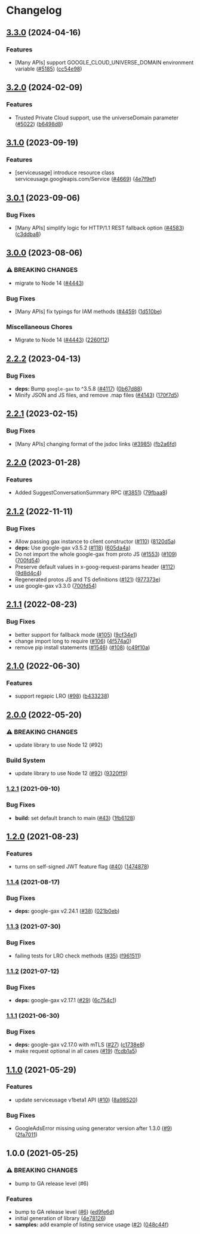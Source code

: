 # Changelog

## [3.3.0](https://github.com/googleapis/google-cloud-node/compare/service-usage-v3.2.0...service-usage-v3.3.0) (2024-04-16)


### Features

* [Many APIs] support GOOGLE_CLOUD_UNIVERSE_DOMAIN environment variable ([#5185](https://github.com/googleapis/google-cloud-node/issues/5185)) ([cc54e98](https://github.com/googleapis/google-cloud-node/commit/cc54e98f7f51598e88277ac50310b07b778acbc7))

## [3.2.0](https://github.com/googleapis/google-cloud-node/compare/service-usage-v3.1.0...service-usage-v3.2.0) (2024-02-09)


### Features

* Trusted Private Cloud support, use the universeDomain parameter  ([#5022](https://github.com/googleapis/google-cloud-node/issues/5022)) ([b6498d8](https://github.com/googleapis/google-cloud-node/commit/b6498d8580d056817981dedbaa0ea5d82e9dccc2))

## [3.1.0](https://github.com/googleapis/google-cloud-node/compare/service-usage-v3.0.1...service-usage-v3.1.0) (2023-09-19)


### Features

* [serviceusage] introduce resource class serviceusage.googleapis.com/Service ([#4669](https://github.com/googleapis/google-cloud-node/issues/4669)) ([4e7f9ef](https://github.com/googleapis/google-cloud-node/commit/4e7f9efde9d5dd76e785a736063948247eede501))

## [3.0.1](https://github.com/googleapis/google-cloud-node/compare/service-usage-v3.0.0...service-usage-v3.0.1) (2023-09-06)


### Bug Fixes

* [Many APIs] simplify logic for HTTP/1.1 REST fallback option ([#4583](https://github.com/googleapis/google-cloud-node/issues/4583)) ([c3ddba8](https://github.com/googleapis/google-cloud-node/commit/c3ddba8df9fee6185e36a4e99f7c67b0319f1242))

## [3.0.0](https://github.com/googleapis/google-cloud-node/compare/service-usage-v2.2.2...service-usage-v3.0.0) (2023-08-06)


### ⚠ BREAKING CHANGES

* migrate to Node 14 ([#4443](https://github.com/googleapis/google-cloud-node/issues/4443))

### Bug Fixes

* [Many APIs] fix typings for IAM methods ([#4459](https://github.com/googleapis/google-cloud-node/issues/4459)) ([1d510be](https://github.com/googleapis/google-cloud-node/commit/1d510bef5bd7b0ac3552b4729ef3d9ebe1ac3dc4))


### Miscellaneous Chores

* Migrate to Node 14 ([#4443](https://github.com/googleapis/google-cloud-node/issues/4443)) ([2260f12](https://github.com/googleapis/google-cloud-node/commit/2260f12543d171bda95345e53475f5f0fdc45770))

## [2.2.2](https://github.com/googleapis/google-cloud-node/compare/service-usage-v2.2.1...service-usage-v2.2.2) (2023-04-13)


### Bug Fixes

* **deps:** Bump `google-gax` to ^3.5.8 ([#4117](https://github.com/googleapis/google-cloud-node/issues/4117)) ([0b67d88](https://github.com/googleapis/google-cloud-node/commit/0b67d883963643ce1b4f6d2ccd3e8d37adf6e029))
* Minify JSON and JS files, and remove .map files ([#4143](https://github.com/googleapis/google-cloud-node/issues/4143)) ([170f7d5](https://github.com/googleapis/google-cloud-node/commit/170f7d57b8fd344d182a8e758867b8124722eebc))

## [2.2.1](https://github.com/googleapis/google-cloud-node/compare/service-usage-v2.2.0...service-usage-v2.2.1) (2023-02-15)


### Bug Fixes

* [Many APIs] changing format of the jsdoc links ([#3985](https://github.com/googleapis/google-cloud-node/issues/3985)) ([fb2a6fd](https://github.com/googleapis/google-cloud-node/commit/fb2a6fdbd9dcf2ae91b3767629d71f0970d0712c))

## [2.2.0](https://github.com/googleapis/google-cloud-node/compare/service-usage-v2.1.2...service-usage-v2.2.0) (2023-01-28)


### Features

* Added SuggestConversationSummary RPC ([#3851](https://github.com/googleapis/google-cloud-node/issues/3851)) ([79fbaa8](https://github.com/googleapis/google-cloud-node/commit/79fbaa833d08738fa37aa37158ddb5b1c91710e1))

## [2.1.2](https://github.com/googleapis/nodejs-service-usage/compare/v2.1.1...v2.1.2) (2022-11-11)


### Bug Fixes

* Allow passing gax instance to client constructor ([#110](https://github.com/googleapis/nodejs-service-usage/issues/110)) ([8120d5a](https://github.com/googleapis/nodejs-service-usage/commit/8120d5aa9d7bad7c712ee5abe2629a77820ccceb))
* **deps:** Use google-gax v3.5.2 ([#118](https://github.com/googleapis/nodejs-service-usage/issues/118)) ([605da4a](https://github.com/googleapis/nodejs-service-usage/commit/605da4a084da827dd69ce280a2e77866179c4938))
* Do not import the whole google-gax from proto JS ([#1553](https://github.com/googleapis/nodejs-service-usage/issues/1553)) ([#109](https://github.com/googleapis/nodejs-service-usage/issues/109)) ([700fd54](https://github.com/googleapis/nodejs-service-usage/commit/700fd54fde70143cb2dc10f8d9f810dafa3ac808))
* Preserve default values in x-goog-request-params header ([#112](https://github.com/googleapis/nodejs-service-usage/issues/112)) ([9d8d4c4](https://github.com/googleapis/nodejs-service-usage/commit/9d8d4c4fb2daace3210ec333e18a3f70f5f53c5a))
* Regenerated protos JS and TS definitions ([#121](https://github.com/googleapis/nodejs-service-usage/issues/121)) ([977373e](https://github.com/googleapis/nodejs-service-usage/commit/977373ecaadaaf8da2d22330ca2558fd052146b3))
* use google-gax v3.3.0 ([700fd54](https://github.com/googleapis/nodejs-service-usage/commit/700fd54fde70143cb2dc10f8d9f810dafa3ac808))

## [2.1.1](https://github.com/googleapis/nodejs-service-usage/compare/v2.1.0...v2.1.1) (2022-08-23)


### Bug Fixes

* better support for fallback mode ([#105](https://github.com/googleapis/nodejs-service-usage/issues/105)) ([9cf34e1](https://github.com/googleapis/nodejs-service-usage/commit/9cf34e15b2b7c2d259b5cc42052b913328e0071e))
* change import long to require ([#106](https://github.com/googleapis/nodejs-service-usage/issues/106)) ([4f574a0](https://github.com/googleapis/nodejs-service-usage/commit/4f574a04a9017fe5797afa28fda5f6b47e512bc0))
* remove pip install statements ([#1546](https://github.com/googleapis/nodejs-service-usage/issues/1546)) ([#108](https://github.com/googleapis/nodejs-service-usage/issues/108)) ([c49f10a](https://github.com/googleapis/nodejs-service-usage/commit/c49f10a089baef23b9cac55bed1dc8b8f94f9406))

## [2.1.0](https://github.com/googleapis/nodejs-service-usage/compare/v2.0.0...v2.1.0) (2022-06-30)


### Features

* support regapic LRO ([#98](https://github.com/googleapis/nodejs-service-usage/issues/98)) ([b433238](https://github.com/googleapis/nodejs-service-usage/commit/b433238b176cd86469c4951a0b43c5bdb00d4540))

## [2.0.0](https://github.com/googleapis/nodejs-service-usage/compare/v1.2.1...v2.0.0) (2022-05-20)


### ⚠ BREAKING CHANGES

* update library to use Node 12 (#92)

### Build System

* update library to use Node 12 ([#92](https://github.com/googleapis/nodejs-service-usage/issues/92)) ([9320ff9](https://github.com/googleapis/nodejs-service-usage/commit/9320ff9fa52529a0cb75992f446493fa36165484))

### [1.2.1](https://www.github.com/googleapis/nodejs-service-usage/compare/v1.2.0...v1.2.1) (2021-09-10)


### Bug Fixes

* **build:** set default branch to main ([#43](https://www.github.com/googleapis/nodejs-service-usage/issues/43)) ([1fb6128](https://www.github.com/googleapis/nodejs-service-usage/commit/1fb61286aa4822531057675439c8e702f10f2559))

## [1.2.0](https://www.github.com/googleapis/nodejs-service-usage/compare/v1.1.4...v1.2.0) (2021-08-23)


### Features

* turns on self-signed JWT feature flag ([#40](https://www.github.com/googleapis/nodejs-service-usage/issues/40)) ([1474878](https://www.github.com/googleapis/nodejs-service-usage/commit/14748784647a02f42df8cc1fd53ed3ddf9dfe589))

### [1.1.4](https://www.github.com/googleapis/nodejs-service-usage/compare/v1.1.3...v1.1.4) (2021-08-17)


### Bug Fixes

* **deps:** google-gax v2.24.1 ([#38](https://www.github.com/googleapis/nodejs-service-usage/issues/38)) ([021b0eb](https://www.github.com/googleapis/nodejs-service-usage/commit/021b0eb4c69c1ed485aac388c2a5583547dbb3ad))

### [1.1.3](https://www.github.com/googleapis/nodejs-service-usage/compare/v1.1.2...v1.1.3) (2021-07-30)


### Bug Fixes

* failing tests for LRO check methods ([#35](https://www.github.com/googleapis/nodejs-service-usage/issues/35)) ([f961511](https://www.github.com/googleapis/nodejs-service-usage/commit/f961511fe88658592857cca70dce14b92568b725))

### [1.1.2](https://www.github.com/googleapis/nodejs-service-usage/compare/v1.1.1...v1.1.2) (2021-07-12)


### Bug Fixes

* **deps:** google-gax v2.17.1 ([#29](https://www.github.com/googleapis/nodejs-service-usage/issues/29)) ([6c754c1](https://www.github.com/googleapis/nodejs-service-usage/commit/6c754c101a426386f2e9ce4462f3863f13c2b52e))

### [1.1.1](https://www.github.com/googleapis/nodejs-service-usage/compare/v1.1.0...v1.1.1) (2021-06-30)


### Bug Fixes

* **deps:** google-gax v2.17.0 with mTLS ([#27](https://www.github.com/googleapis/nodejs-service-usage/issues/27)) ([c1738e8](https://www.github.com/googleapis/nodejs-service-usage/commit/c1738e82d175c921178a3d52b75197fbd791df02))
* make request optional in all cases ([#19](https://www.github.com/googleapis/nodejs-service-usage/issues/19)) ([fcdb1a5](https://www.github.com/googleapis/nodejs-service-usage/commit/fcdb1a5900b7bac5ae1b8b0e211d024b2b7e9579))

## [1.1.0](https://www.github.com/googleapis/nodejs-service-usage/compare/v1.0.0...v1.1.0) (2021-05-29)


### Features

* update serviceusage v1beta1 API ([#10](https://www.github.com/googleapis/nodejs-service-usage/issues/10)) ([8a98520](https://www.github.com/googleapis/nodejs-service-usage/commit/8a9852049e79a71a0a25f14e6eff806a4893642d))


### Bug Fixes

* GoogleAdsError missing using generator version after 1.3.0 ([#9](https://www.github.com/googleapis/nodejs-service-usage/issues/9)) ([2fa7011](https://www.github.com/googleapis/nodejs-service-usage/commit/2fa7011abb318a15cd248b7abeb921540c60d34f))

## 1.0.0 (2021-05-25)


### ⚠ BREAKING CHANGES

* bump to GA release level (#6)

### Features

* bump to GA release level ([#6](https://www.github.com/googleapis/nodejs-service-usage/issues/6)) ([ed9fe6d](https://www.github.com/googleapis/nodejs-service-usage/commit/ed9fe6dc1a486d5dd2591c01d49ca05fca908b12))
* initial generation of library ([4e78126](https://www.github.com/googleapis/nodejs-service-usage/commit/4e781266eb45ac52c2465f88fb7b7d68a3ee1f47))
* **samples:** add example of listing service usage ([#2](https://www.github.com/googleapis/nodejs-service-usage/issues/2)) ([048c44f](https://www.github.com/googleapis/nodejs-service-usage/commit/048c44f8f36483b0016b1573b9439d1a1a6643d4))
